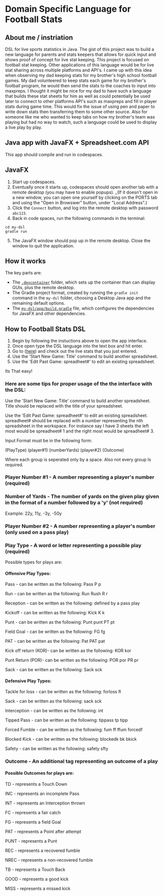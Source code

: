 # Domain Specific Language for Football Stats
## About me / instriation
DSL for live sports statistics in Java. The gist of this project was to build a new language for parents and stats keepers that allows for quick input and shows proof of concept for live stat keeping. This project is focused on football stat keeping. Other applications of this language would be for live stat sharing across multiple platforms and API's. I came up with this idea when observing my dad keeping stats for my brother's high school football games. My dad volunteered to keep stats each game for my brother's football program, he would then send the stats to the coaches to input into maxpreps. I thought it might be nice for my dad to have such a language that builds these stat sheets for him as well as could potentially be used later to connect to other platforms API's such as maxpreps and fill in player stats during game time. This would fix the issue of using pen and paper to write down stats then transferring them to some other source. Also for someone like me who wanted to keep tabs on how my brother's team was playing but had no way to watch, such a language could be used to display a live play by play. 
## Java app with JavaFX + Spreadsheet.com API

This app should compile and run in codespaces.

## JavaFX

1. Start up codespaces.
2. Eventually once it starts up, codespaces should open another tab with a remote desktop (you may have to enable popups). _(If it doesn't open in a new window, you can open one yourself by clicking on the PORTS tab and using the "Open in Browswer" button, under "Local Address".)
3. Click the `Connect` button, and log into the remote desktop with password `abc123`.
4. Back in code spaces, run the following commands in the terminal:
```
cd my-dsl
gradle run
```
5. The JavaFX window should pop up in the remote desktop. Close the window to quit the application.

## How it works
The key parts are:
- The [`.devcontainer`](./.devcontainer) folder, which sets up the container than can display GUIs, plus the remote desktop.
- The Gradle project format, created by running the `gradle init` command in the `my-dsl` folder, choosing a Desktop Java app and the remaining default options.
- The [`my-dsl/app/build.gradle`](./my-dsl/app/build.gradle) file, which configures the dependencies for JavaFX and other dependencies.

## How to Football Stats DSL

1. Begin by following the instuctions above to open the app interface.
2. Once open type the DSL language into the text box and hit enter.
3. Go to ([here](https://app.spreadsheet.com/workbooks/7lWIK16tQ2W-ZplUvGrymAdkUM7qnIR9SCWrelxIDGlg?mode=sharing)) and check out the live stats that you just entered. 
4. Use the 'Start New Game: Title' command to build another spreadsheet.
5. Use the 'Edit Past Game: spreadheet#' to edit an existing spreadsheet.

Its That easy!

### Here are some tips for proper usage of the the interface with the DSL:
Use the 'Start New Game: Title' command to build another spreadsheet. Title should be replaced with the title of your spreadsheet.

Use the 'Edit Past Game: spreadheet#' to edit an existing spreadsheet. spreadheet# should be replaced with a number representing the nth spreadsheet in the workspace. For instance say I have 3 sheets the left most would be spreadheet# 1 and the right most would be spreadheet# 3.

Input Format must be in the following form:

(PlayType) (player#1) (numberYards) (player#2) (Outcome)

Where each group is seperated only by a space. Also not every group Is required.

### Player Number #1 - A number representing a player's number (required)

### Number of Yards - The number of yards on the given play given in the format of a number followed by a 'y' (not required)
Example: 22y, 11y, -3y, -50y

### Player Number #2 - A number representing a player's number (only used on a pass play)

### Play Type - A word or letter representing a possible play (required)
Possible types for plays are:

#### Offensive Play Types:

Pass - can be written as the following: Pass P p

Run - can be written as the following: Run Rush R r

Reception - can be written as the following: defined by a pass play

Kickoff - can be written as the following: Kick K k

Punt - can be written as the following: Punt punt PT pt

Field Goal - can be written as the following: FG fg

PAT - can be written as the following: Pat PAT pat

Kick off return (KOR)- can be written as the following: KOR kor

Punt Return (POR)- can be written as the following: POR por PR pr

Sack - can be written as the following: Sack sck


#### Defensive Play Types:

Tackle for loss - can be written as the following: forloss fl

Sack - can be written as the following: sack sck

Interception - can be written as the following: int

Tipped Pass - can be written as the following: tippass tp tipp

Forced Fumble - can be written as the following: fum ff ffum forcedf

Blocked Kick - can be written as the following: blockedk bk bkick

Safety - can be written as the following: safety sfty

### Outcome - An additional tag representing an outcome of a play

#### Possible Outcomes for plays are:
TD - represents a Touch Down

INC - represents an incomplete Pass

INT - represents an Interception thrown

FC - represents a fair catch

FG - represents a field Goal

PAT - represents a Point after attempt

PUNT - represents a Punt

REC - represents a recovered fumble

NREC - represents a non-recovered fumble

TB - represents a Touch Back

GOOD - represents a good kick

MISS - represents a missed kick

